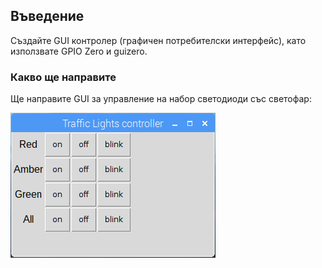 ## Въведение

Създайте GUI контролер (графичен потребителски интерфейс), като използвате GPIO Zero и guizero.

### Какво ще направите

Ще направите GUI за управление на набор светодиоди със светофар:

![](images/guizero-4.png)
